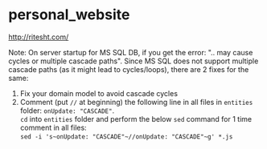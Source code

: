 # personal_website
http://ritesht.com/


Note: On server startup for MS SQL DB, if you get the error: ".. may cause cycles or multiple cascade paths". Since
MS SQL does not support multiple cascade paths (as it might lead to cycles/loops), there are 2 fixes for the same:
1. Fix your domain model to avoid cascade cycles
2. Comment (put `//` at beginning) the following line in all files in `entities` folder: `onUpdate: "CASCADE"`.<br/>
`cd` into `entities` folder and perform the below `sed` command for 1 time comment in all files:<br/>
`sed -i 's~onUpdate: "CASCADE"~//onUpdate: "CASCADE"~g' *.js`<br/>
